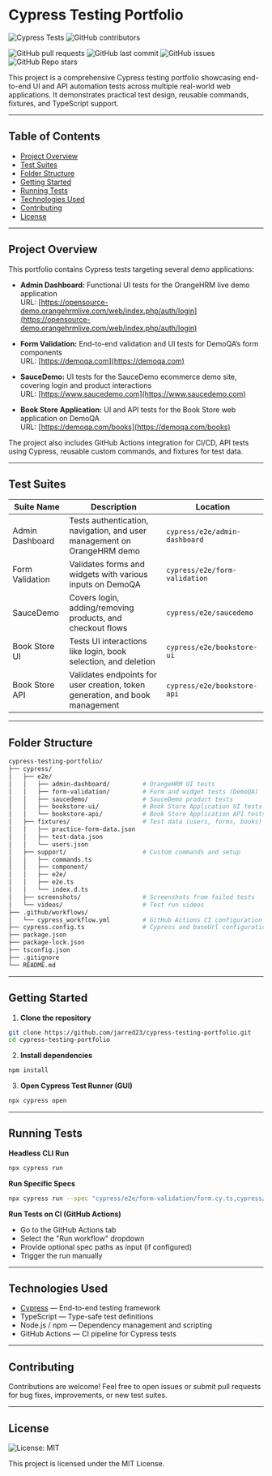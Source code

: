 # Cypress Testing Portfolio

![Cypress Tests](https://github.com/jarred23/cypress-testing-portfolio/actions/workflows/cypress_workflow.yml/badge.svg)
![GitHub contributors](https://img.shields.io/github/contributors/jarred23/cypress-testing-portfolio)

![GitHub pull requests](https://img.shields.io/github/issues-pr/jarred23/cypress-testing-portfolio)
![GitHub last commit](https://img.shields.io/github/last-commit/jarred23/cypress-testing-portfolio)
![GitHub issues](https://img.shields.io/github/issues/jarred23/cypress-testing-portfolio)
![GitHub Repo stars](https://img.shields.io/github/stars/jarred23/cypress-testing-portfolio?style=social)

This project is a comprehensive Cypress testing portfolio showcasing end-to-end UI and API automation tests across multiple real-world web applications. It demonstrates practical test design, reusable commands, fixtures, and TypeScript support.

---

## Table of Contents

* [Project Overview](#project-overview)
* [Test Suites](#test-suites)
* [Folder Structure](#folder-structure)
* [Getting Started](#getting-started)
* [Running Tests](#running-tests)
* [Technologies Used](#technologies-used)
* [Contributing](#contributing)
* [License](#license)

---

## Project Overview

This portfolio contains Cypress tests targeting several demo applications:

* **Admin Dashboard:** Functional UI tests for the OrangeHRM live demo application  
  URL: [https://opensource-demo.orangehrmlive.com/web/index.php/auth/login](https://opensource-demo.orangehrmlive.com/web/index.php/auth/login)

* **Form Validation:** End-to-end validation and UI tests for DemoQA’s form components  
  URL: [https://demoqa.com](https://demoqa.com)

* **SauceDemo:** UI tests for the SauceDemo ecommerce demo site, covering login and product interactions  
  URL: [https://www.saucedemo.com](https://www.saucedemo.com)

* **Book Store Application:** UI and API tests for the Book Store web application on DemoQA  
  URL: [https://demoqa.com/books](https://demoqa.com/books)

The project also includes GitHub Actions integration for CI/CD, API tests using Cypress, reusable custom commands, and fixtures for test data.

---

## Test Suites

| Suite Name          | Description                                                                 | Location                         |
| -------------------| --------------------------------------------------------------------------- | -------------------------------- |
| Admin Dashboard     | Tests authentication, navigation, and user management on OrangeHRM demo     | `cypress/e2e/admin-dashboard`    |
| Form Validation     | Validates forms and widgets with various inputs on DemoQA                   | `cypress/e2e/form-validation`    |
| SauceDemo           | Covers login, adding/removing products, and checkout flows                  | `cypress/e2e/saucedemo`          |
| Book Store UI       | Tests UI interactions like login, book selection, and deletion              | `cypress/e2e/bookstore-ui`       |
| Book Store API      | Validates endpoints for user creation, token generation, and book management| `cypress/e2e/bookstore-api`      |

---

## Folder Structure

```bash
cypress-testing-portfolio/
├── cypress/
│   ├── e2e/
│   │   ├── admin-dashboard/         # OrangeHRM UI tests
│   │   ├── form-validation/         # Form and widget tests (DemoQA)
│   │   ├── saucedemo/               # SauceDemo product tests
│   │   ├── bookstore-ui/            # Book Store Application UI tests
│   │   └── bookstore-api/           # Book Store Application API tests
│   ├── fixtures/                    # Test data (users, forms, books)
│   │   ├── practice-form-data.json
│   │   ├── test-data.json
│   │   └── users.json
│   ├── support/                     # Custom commands and setup
│   │   ├── commands.ts
│   │   ├── component/
│   │   ├── e2e/
│   │   ├── e2e.ts
│   │   └── index.d.ts
│   ├── screenshots/                 # Screenshots from failed tests
│   └── videos/                      # Test run videos
├── .github/workflows/
│   └── cypress_workflow.yml         # GitHub Actions CI configuration
├── cypress.config.ts                # Cypress and baseUrl configuration
├── package.json
├── package-lock.json
├── tsconfig.json
├── .gitignore
└── README.md
```

---

## Getting Started

1. **Clone the repository**

```bash
git clone https://github.com/jarred23/cypress-testing-portfolio.git
cd cypress-testing-portfolio
```

2. **Install dependencies**

```bash
npm install
```

3. **Open Cypress Test Runner (GUI)**

```bash
npx cypress open
```

---

## Running Tests

**Headless CLI Run**

```bash
npx cypress run
```

**Run Specific Specs**

```bash
npx cypress run --spec "cypress/e2e/form-validation/form.cy.ts,cypress/e2e/saucedemo/login.cy.ts"
```

**Run Tests on CI (GitHub Actions)**

- Go to the GitHub Actions tab
- Select the "Run workflow" dropdown
- Provide optional spec paths as input (if configured)
- Trigger the run manually

---

## Technologies Used

* [Cypress](https://www.cypress.io/) — End-to-end testing framework
* TypeScript — Type-safe test definitions
* Node.js / npm — Dependency management and scripting
* GitHub Actions — CI pipeline for Cypress tests

---

## Contributing

Contributions are welcome! Feel free to open issues or submit pull requests for bug fixes, improvements, or new test suites.

---

## License
![License: MIT](https://img.shields.io/badge/License-MIT-yellow.svg)

This project is licensed under the MIT License.
